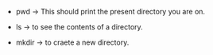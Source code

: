 * pwd -> This should print the present directory you are on.

* ls -> to see the contents of a directory.

* mkdir <arguement> -> to craete a new directory. 
